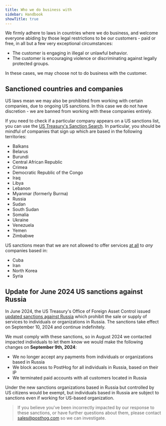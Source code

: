```yaml
---
title: Who we do business with
sidebar: Handbook
showTitle: true
---
```


We firmly adhere to laws in countries where we do business, and welcome everyone abiding by those legal restrictions to be our customers - paid or free, in all but a few very exceptional circumstances:

* The customer is engaging in illegal or unlawful behavior.
* The customer is encouraging violence or discriminating against legally protected groups.

In these cases, we may choose not to do business with the customer.

## Sanctioned countries and companies

US laws mean we may also be prohibited from working with certain companies, due to ongoing US sanctions. In this case we do not have discretion - we are banned from working with these companies entirely. 

If you need to check if a particular company appears on a US sanctions list, you can use the [US Treasury's Sanction Search](https://sanctionssearch.ofac.treas.gov/). In particular, you should be mindful of companies that sign up which are based in the following territories:

- Balkans
- Belarus
- Burundi
- Central African Republic
- Crimea
- Democratic Republic of the Congo
- Iraq
- Libya
- Lebanon
- Myanmar (formerly Burma)
- Russia
- Sudan
- South Sudan
- Somalia
- Ukraine
- Venezuela
- Yemen
- Zimbabwe

US sanctions mean that we are not allowed to offer services [at all](https://www.bis.doc.gov/index.php/policy-guidance/country-guidance/sanctioned-destinations#:~:text=The%20Bureau%20of%20Industry%20and,United%20Nations%20Security%20Council%20Resolutions.) to _any_ companies based in:

- Cuba
- Iran
- North Korea
- Syria

## Update for June 2024 US sanctions against Russia 
In June 2024, the US Treasury's Office of Foreign Asset Control issued [updated sanctions against Russia](https://ofac.treasury.gov/sanctions-programs-and-country-information) which prohibit the sale or supply of services to individuals or organizations in Russia. The sanctions take effect on September 10, 2024 and continue indefinitely.

We must comply with these sanctions, so in August 2024 we contacted impacted individuals to let them know we would make the following changes on **September 9th, 2024**:

- We no longer accept any payments from individuals or organizations based in Russia
- We block access to PostHog for all individuals in Russia, based on their IP
- We terminated paid accounts with all customers located in Russia

Under the new sanctions organizations based in Russia but controlled by US citizens would be exempt, but individuals based in Russia are subject to sanctions even if working for US-based organization.

> If you believe you've been incorrectly impacted by our response to these sanctions, or have further questions about them, please contact [sales@posthog.com](mailto:sales@posthog.com) so we can investigate.